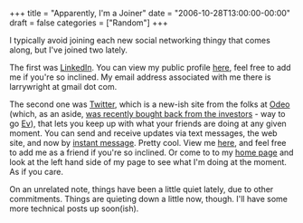 +++
title = "Apparently, I'm a Joiner"
date = "2006-10-28T13:00:00-00:00"
draft = false
categories = ["Random"]
+++

I typically avoid joining each new social networking thingy that comes
along, but I've joined two lately.

The first was [LinkedIn](http://www.linkedin.com). You can view my
public profile [here](http://www.linkedin.com/pub/2/231/991), feel free
to add me if you're so inclined. My email address associated with me
there is larrywright at gmail dot com.

The second one was [Twitter](http://www.twitter.com), which is a new-ish
site from the folks at [Odeo](http://www.odeo.com) (which, as an aside,
[was recently bought back from the
investors](http://evhead.com/2006/10/birth-of-obvious-corp_25.asp) - way
to go [Ev](http://www.evhead.com!)), that lets you keep up with what
your friends are doing at any given moment. You can send and receive
updates via text messages, the web site, and now by [instant
message](http://twitter.com/blog/2006/10/use-twitter-by-instant-message.html).
Pretty cool. View me [here](http://twitter.com/larrywright), and feel
free to add me as a friend if you're so inclined. Or come to to my [home
page](http://larrywright.me) and look at the left hand side of my page
to see what I'm doing at the moment. As if you care.

On an unrelated note, things have been a little quiet lately, due to
other commitments. Things are quieting down a little now, though. I'll
have some more technical posts up soon(ish).

